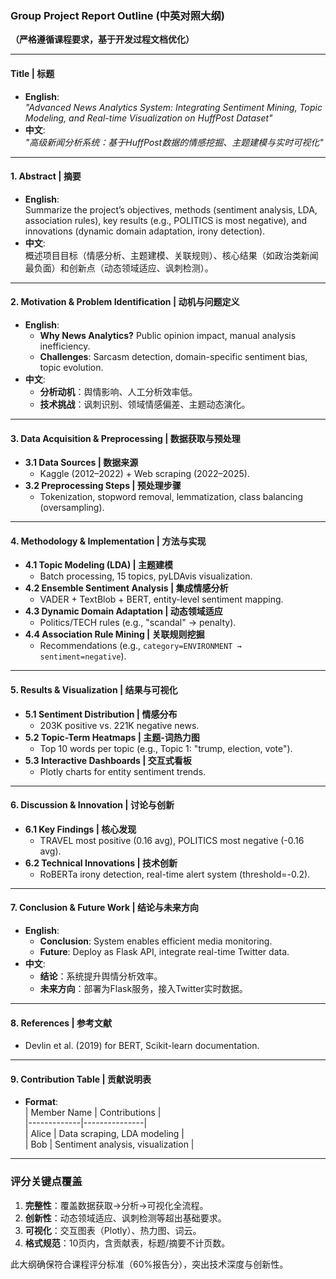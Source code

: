 ### **Group Project Report Outline (中英对照大纲)**  
**（严格遵循课程要求，基于开发过程文档优化）**  

---

#### **Title | 标题**  
- **English**:  
  *"Advanced News Analytics System: Integrating Sentiment Mining, Topic Modeling, and Real-time Visualization on HuffPost Dataset"*  
- **中文**:  
  *"高级新闻分析系统：基于HuffPost数据的情感挖掘、主题建模与实时可视化"*  

---

#### **1. Abstract | 摘要**  
- **English**:  
  Summarize the project’s objectives, methods (sentiment analysis, LDA, association rules), key results (e.g., POLITICS is most negative), and innovations (dynamic domain adaptation, irony detection).  
- **中文**:  
  概述项目目标（情感分析、主题建模、关联规则）、核心结果（如政治类新闻最负面）和创新点（动态领域适应、讽刺检测）。  

---

#### **2. Motivation & Problem Identification | 动机与问题定义**  
- **English**:  
  - **Why News Analytics?** Public opinion impact, manual analysis inefficiency.  
  - **Challenges**: Sarcasm detection, domain-specific sentiment bias, topic evolution.  
- **中文**:  
  - **分析动机**：舆情影响、人工分析效率低。  
  - **技术挑战**：讽刺识别、领域情感偏差、主题动态演化。  

---

#### **3. Data Acquisition & Preprocessing | 数据获取与预处理**  
- **3.1 Data Sources | 数据来源**  
  - Kaggle (2012–2022) + Web scraping (2022–2025).  
- **3.2 Preprocessing Steps | 预处理步骤**  
  - Tokenization, stopword removal, lemmatization, class balancing (oversampling).  

---

#### **4. Methodology & Implementation | 方法与实现**  
- **4.1 Topic Modeling (LDA) | 主题建模**  
  - Batch processing, 15 topics, pyLDAvis visualization.  
- **4.2 Ensemble Sentiment Analysis | 集成情感分析**  
  - VADER + TextBlob + BERT, entity-level sentiment mapping.  
- **4.3 Dynamic Domain Adaptation | 动态领域适应**  
  - Politics/TECH rules (e.g., "scandal" → penalty).  
- **4.4 Association Rule Mining | 关联规则挖掘**  
  - Recommendations (e.g., `category=ENVIRONMENT → sentiment=negative`).  

---

#### **5. Results & Visualization | 结果与可视化**  
- **5.1 Sentiment Distribution | 情感分布**  
  - 203K positive vs. 221K negative news.  
- **5.2 Topic-Term Heatmaps | 主题-词热力图**  
  - Top 10 words per topic (e.g., Topic 1: "trump, election, vote").  
- **5.3 Interactive Dashboards | 交互式看板**  
  - Plotly charts for entity sentiment trends.  

---

#### **6. Discussion & Innovation | 讨论与创新**  
- **6.1 Key Findings | 核心发现**  
  - TRAVEL most positive (0.16 avg), POLITICS most negative (-0.16 avg).  
- **6.2 Technical Innovations | 技术创新**  
  - RoBERTa irony detection, real-time alert system (threshold=-0.2).  

---

#### **7. Conclusion & Future Work | 结论与未来方向**  
- **English**:  
  - **Conclusion**: System enables efficient media monitoring.  
  - **Future**: Deploy as Flask API, integrate real-time Twitter data.  
- **中文**:  
  - **结论**：系统提升舆情分析效率。  
  - **未来方向**：部署为Flask服务，接入Twitter实时数据。  

---

#### **8. References | 参考文献**  
- Devlin et al. (2019) for BERT, Scikit-learn documentation.  

---

#### **9. Contribution Table | 贡献说明表**  
- **Format**:  
  | Member Name | Contributions |  
  |-------------|---------------|  
  | Alice       | Data scraping, LDA modeling |  
  | Bob         | Sentiment analysis, visualization |  

---

### **评分关键点覆盖**  
1. **完整性**：覆盖数据获取→分析→可视化全流程。  
2. **创新性**：动态领域适应、讽刺检测等超出基础要求。  
3. **可视化**：交互图表（Plotly）、热力图、词云。  
4. **格式规范**：10页内，含贡献表，标题/摘要不计页数。  

此大纲确保符合课程评分标准（60%报告分），突出技术深度与创新性。
